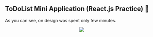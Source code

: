 ## ToDoList Mini Application (React.js Practice) 🍣
As you can see, on design was spent only few minutes.
<p align="center">
<img src="https://i.imgur.com/FGzq1Sk.png">
</p>
